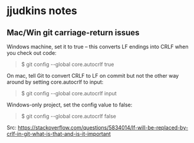 # jjudkins notes

## Mac/Win git carriage-return issues

Windows machine, set it to true – this converts LF endings into CRLF when you check out code:

> $ git config --global core.autocrlf true

On mac, tell Git to convert CRLF to LF on commit but not the other way around by setting core.autocrlf to input:

> $ git config --global core.autocrlf input

Windows-only project, set the config value to false:

> $ git config --global core.autocrlf false

Src: https://stackoverflow.com/questions/5834014/lf-will-be-replaced-by-crlf-in-git-what-is-that-and-is-it-important
